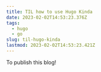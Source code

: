 ```yaml
---
title: TIL how to use Hugo Kinda
date: 2023-02-02T14:53:23.376Z
tags:
  - hugo
  - go
slug: til-hugo-kinda
lastmod: 2023-02-02T14:53:23.421Z
---
```

To publish this blog!
